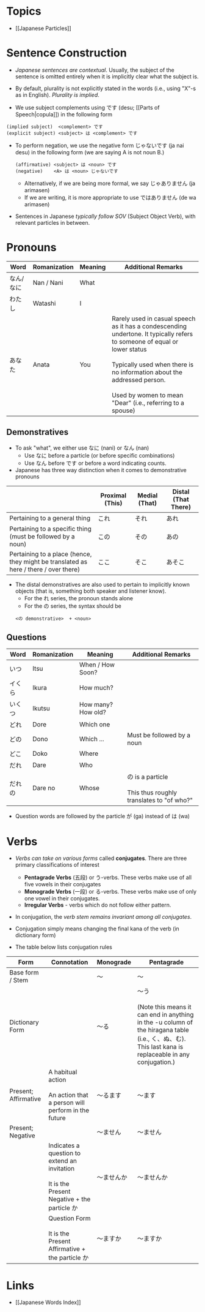 
# Topics
* [[Japanese Particles]]


# Sentence Construction
* *Japanese sentences are contextual*. Usually, the subject of the sentence is omitted entirely when it is implicitly clear what the subject is. 
* By default, plurality is not explicitly stated in the words (i.e., using "X"-s as in English). *Plurality is implied*.

* We use subject complements using です (desu; [[Parts of Speech|copula]]) in the following form
```
(implied subject)  <complement> です
(explicit subject) <subject> は <complement> です
```

* To perform negation, we use the negative form じゃないです (ja nai desu) in the following form (we are saying A is not noun B.)
	```
	(affirmative) <subject> は <noun> です
	(negative)    <A> は <noun> じゃないです 
	```
	* Alternatively, if we are being more formal, we say  じゃありません (ja arimasen)
	* If we are writing, it is more appropriate to use  ではありません (de wa arimasen)

* Sentences in Japanese *typically follow SOV* (Subject Object Verb), with relevant particles in between.

# Pronouns

| Word  | Romanization | Meaning | Additional Remarks                                                                                                                                                                                                                                                         |
| ----- | ------------ | ------- | -------------------------------------------------------------------------------------------------------------------------------------------------------------------------------------------------------------------------------------------------------------------------- |
| なん/なに | Nan / Nani   | What    |                                                                                                                                                                                                                                                                            |
| わたし   | Watashi      | I       |                                                                                                                                                                                                                                                                            |
| あなた   | Anata        | You     | Rarely used in casual speech as it has a condescending undertone. It typically refers to someone of equal or lower status<br><br>Typically used when there is no information about the addressed person.<br><br>Used by women to mean "Dear" (i.e., referring to a spouse) |


## Demonstratives

* To ask "what", we either use なに (nani) or なん (nan)
	* Use なに before a particle (or before specific combinations)
	* Use なん before です or before a word indicating counts.
* Japanese has three way distinction when it comes to demonstrative pronouns

|                                                                                      | Proximal (This) | Medial (That) | Distal (That There) |
| ------------------------------------------------------------------------------------ | --------------- | ------------- | ------------------- |
| Pertaining to a general thing                                                        | これ              | それ            | あれ                  |
| Pertaining to a specific thing (must be followed by a noun)                          | この              | その            | あの                  |
| Pertaining to a place (hence, they might be translated as here / there / over there) | ここ              | そこ            | あそこ                 |

* The distal demonstratives are also used to pertain to implicitly known objects (that is, something both speaker and listener know).
	* For the れ series, the pronoun stands alone
	* For the の series, the syntax should be
  ```
  <の demonstrative>  + <noun>
	```

## Questions
| Word | Romanization | Meaning            | Additional Remarks                                                |
| ---- | ------------ | ------------------ | ----------------------------------------------------------------- |
| いつ   | Itsu         | When / How Soon?   |                                                                   |
| イくら  | Ikura        | How much?          |                                                                   |
| いくつ  | Ikutsu       | How many? How old? |                                                                   |
| どれ   | Dore         | Which one          |                                                                   |
| どの   | Dono         | Which ...          | Must be followed by a noun                                        |
| どこ   | Doko         | Where              |                                                                   |
| だれ   | Dare         | Who                |                                                                   |
| だれの  | Dare no      | Whose              | の is a particle <br><br>This thus roughly translates to "of who?" |

* Question words are followed by the particle  が (ga) instead of は (wa)

# Verbs
* *Verbs can take on various forms* called **conjugates**. There are three primary classifications of interest
	* **Pentagrade Verbs**  (五段) or  う-verbs. These verbs make use of all five vowels in their conjugates
	* **Monograde Verbs**  (一段) or る-verbs. These verbs make use of only one vowel in their conjugates. 
	* **Irregular Verbs** - verbs which do not follow either pattern.

* In conjugation, the *verb stem remains invariant among all conjugates*.
* Conjugation simply means changing the final kana of the verb (in dictionary form) 
* The table below lists conjugation rules

| Form                 | Connotation                                                                                     | Monograde | Pentagrade                                                                                                                                                 |
| -------------------- | ----------------------------------------------------------------------------------------------- | --------- | ---------------------------------------------------------------------------------------------------------------------------------------------------------- |
| Base form / Stem     |                                                                                                 | 〜         | 〜                                                                                                                                                          |
| Dictionary Form      |                                                                                                 | 〜る        | 〜う<br><br>(Note this means it can end in anything in the -u column of the hiragana table (i.e., く、ぬ、む). This last kana is replaceable in any conjugation.) |
| Present; Affirmative | A habitual action<br><br>An action that a person will perform in the future                     | 〜るます      | 〜ます                                                                                                                                                        |
| Present; Negative    |                                                                                                 | 〜ません      | 〜ません                                                                                                                                                       |
|                      | Indicates a question to extend an invitation<br><br>It is the Present Negative + the particle か | 〜ませんか     | 〜ませんか                                                                                                                                                      |
|                      | Question Form<br><br>It is the Present Affirmative + the particle か                             | 〜ますか      | 〜ますか                                                                                                                                                       |
 



# Links
* [[Japanese Words Index]]